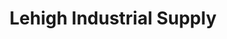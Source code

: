 ---
title: "Lehigh Industrial Supply"
url: /slatington/lehigh-industrial-supply/
shop: Eisenwaren
---